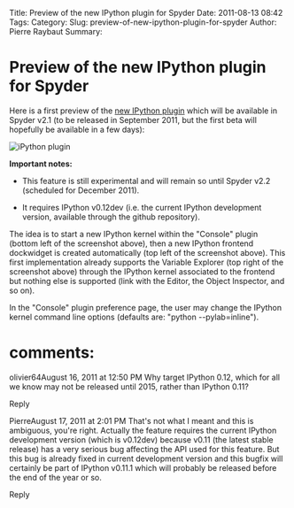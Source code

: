 Title: Preview of the new IPython plugin for Spyder
Date: 2011-08-13 08:42
Tags: 
Category: 
Slug: preview-of-new-ipython-plugin-for-spyder
Author: Pierre Raybaut
Summary: 

Preview of the new IPython plugin for Spyder
============================================

Here is a first preview of the [new IPython plugin](http://code.google.com/p/spyderlib/source/detail?r=95f5eaa15e09b6382a5c53111089f6b39df2dab7) which will be available in Spyder v2.1 (to be released in September 2011, but the first beta will hopefully be available in a few days):

![iPython plugin](/images/blog/spyder_ipython012b.png)

**Important notes:**

* This feature is still experimental and will remain so until Spyder v2.2 (scheduled for December 2011).

* It requires IPython v0.12dev (i.e. the current IPython development version, available through the github repository).

The idea is to start a new IPython kernel within the "Console" plugin (bottom left of the screenshot above), then a new IPython frontend dockwidget is created automatically (top left of the screenshot above). This first implementation already supports the Variable Explorer (top right of the screenshot above) through the IPython kernel associated to the frontend but nothing else is supported (link with the Editor, the Object Inspector, and so on).

In the "Console" plugin preference page, the user may change the IPython kernel command line options (defaults are: "python --pylab=inline").

comments:
=========

olivier64August 16, 2011 at 12:50 PM
Why target IPython 0.12, which for all we know may not be released until 2015, rather than IPython 0.11?

Reply

PierreAugust 17, 2011 at 2:01 PM
That's not what I meant and this is ambiguous, you're right. Actually the feature requires the current IPython development version (which is v0.12dev) because v0.11 (the latest stable release) has a very serious bug affecting the API used for this feature. But this bug is already fixed in current development version and this bugfix will certainly be part of IPython v0.11.1 which will probably be released before the end of the year or so.

Reply
